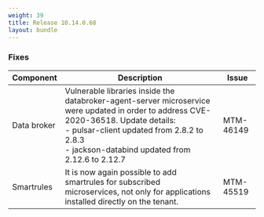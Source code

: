 ```yaml
---
weight: 39
title: Release 10.14.0.68
layout: bundle
---
```


<!--14.0.0.46 - 14.0.0.68 -->


### Fixes

<div><table ><colgroup>
<col style="width: 15%;"><col style="width: 70%;"><col style="width: 15%;"></colgroup>
<thead><tr>
<th>
Component</th>
<th>
Description</th>
<th>
Issue</th>
</tr>
</thead><tbody>

<tr>
<td>
Data broker</td>
<td> Vulnerable libraries inside the databroker-agent-server microservice were updated in order to address CVE-2020-36518. Update details:
<br>- pulsar-client updated from 2.8.2 to 2.8.3
<br>- jackson-databind updated from 2.12.6 to 2.12.7 </td>
<td>
MTM-46149</td>
</tr>

<tr>
<td>
Smartrules</td>
<td> It is now again possible to add smartrules for subscribed microservices, not only for applications installed directly on the tenant.</td>
<td>
MTM-45519</td>
</tr>

</tbody></table></div>
